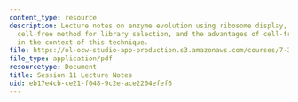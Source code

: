 ```yaml
---
content_type: resource
description: Lecture notes on enzyme evolution using ribosome display, a completely
  cell-free method for library selection, and the advantages of cell-free selection
  in the context of this technique.
file: https://ol-ocw-studio-app-production.s3.amazonaws.com/courses/7-344-directed-evolution-engineering-biocatalysts-spring-2008/eb17e4cbce21f0489c2eace2204efef6_ses11_ln.pdf
file_type: application/pdf
resourcetype: Document
title: Session 11 Lecture Notes
uid: eb17e4cb-ce21-f048-9c2e-ace2204efef6
---
```

